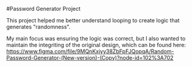 #Password Generator Project

This project helped me better understand looping to create logic that generates "randomness".

My main focus was ensuring the logic was correct, but I also wanted to maintain the integriting of the original design, which can be found here: 
https://www.figma.com/file/9MQnKxjyy38ZbFpFJQopqA/Random-Password-Generator-(New-version)-(Copy)?node-id=102%3A702
